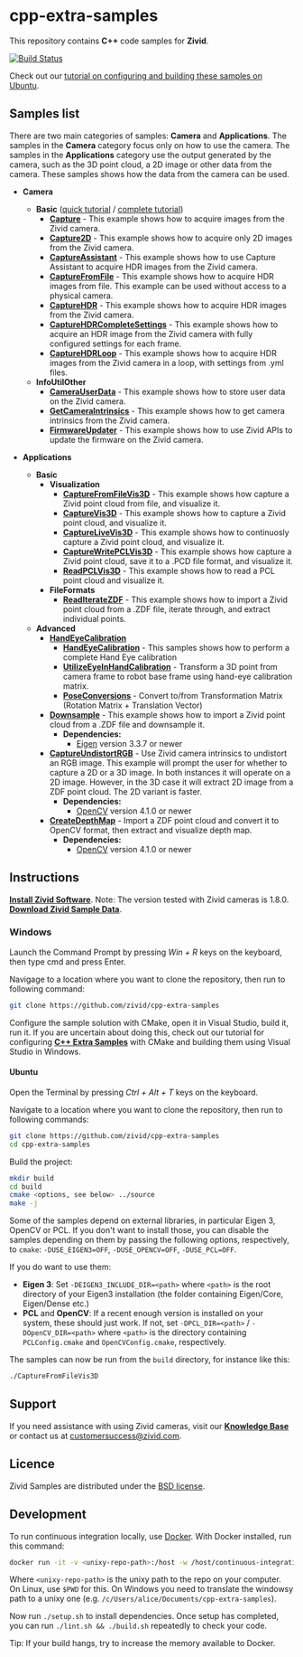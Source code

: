 # cpp-extra-samples

This repository contains  **C++** code samples for **Zivid**.

[![Build Status][ci-badge]][ci-url]

Check out our [tutorial on configuring and building these samples on Ubuntu](https://zivid.atlassian.net/wiki/spaces/ZividKB/pages/59441336/Configure+C+Samples+with+CMake+and+then+build+them+using+make+in+Ubuntu).

## Samples list

There are two main categories of samples: **Camera** and **Applications**. The samples in the **Camera** category focus only on how to use the camera. The samples in the **Applications** category use the output generated by the camera, such as the 3D point cloud, a 2D image or other data from the camera. These samples shows how the data from the camera can be used.

- **Camera**
  - **Basic** ([quick tutorial][QuickCaptureTutorial-url] / [complete tutorial][CompleteCaptureTutorial-url])
    - [**Capture**][Capture-url] - This example shows how to acquire images from the Zivid camera.
    - [**Capture2D**][Capture2D-url] - This example shows how to acquire only 2D images from the Zivid camera.
    - [**CaptureAssistant**][CaptureAssistant-url] - This example shows how to use Capture Assistant to acquire HDR images from the Zivid camera.
    - [**CaptureFromFile**][CaptureFromFile-url] - This example shows how to acquire HDR images from file. This example can be used without access to a physical camera.
    - [**CaptureHDR**][CaptureHDR-url] - This example shows how to acquire HDR images from the Zivid camera.
    - [**CaptureHDRCompleteSettings**][CaptureHDRCompleteSettings-url] - This example shows how to acquire an HDR image from the Zivid camera with fully configured settings for each frame.
    - [**CaptureHDRLoop**][CaptureHDRLoop-url] - This example shows how to acquire HDR images from the Zivid camera in a loop, with settings from .yml files.
  - **InfoUtilOther**
    - [**CameraUserData**][CameraUserData-url] - This example shows how to store user data on the Zivid camera.
    - [**GetCameraIntrinsics**][GetCameraIntrinsics-url] - This example shows how to get camera intrinsics from the Zivid camera.
    - [**FirmwareUpdater**][FirmwareUpdater-url] - This example shows how to use Zivid APIs to update the firmware on the Zivid camera.

- **Applications**
  - **Basic**
    - **Visualization**
      - [**CaptureFromFileVis3D**][CaptureFromFileVis3D-url] - This example shows how capture a Zivid point cloud from file, and visualize it.
      - [**CaptureVis3D**][CaptureVis3D-url] - This example shows how to capture a Zivid point cloud, and visualize it.
      - [**CaptureLiveVis3D**][CaptureLiveVis3D-url] - This example shows how to continuosly capture a Zivid point cloud, and visualize it.
      - [**CaptureWritePCLVis3D**][CaptureWritePCLVis3D-url] - This example shows how capture a Zivid point cloud, save it to a .PCD file format, and visualize it.
      - [**ReadPCLVis3D**][ReadPCLVis3D-url] - This example shows how to read a PCL point cloud and visualize it.
    - **FileFormats**
      - [**ReadIterateZDF**][ReadIterateZDF-url] - This example shows how to import a Zivid point cloud from a .ZDF file, iterate through, and extract individual points.
  - **Advanced**
    - [**HandEyeCalibration**][HandEyeCalibration-url]
      - [**HandEyeCalibration**][HandEyeCalibrationSample-url] - This samples shows how to perform a complete Hand Eye calibration
      - [**UtilizeEyeInHandCalibration**][UtilizeEyeInHandCalibration-url] - Transform a 3D point from camera frame to robot base frame using hand-eye calibration matrix.
      - [**PoseConversions**][PoseConversions-url] - Convert to/from Transformation Matrix (Rotation Matrix + Translation Vector)
    - [**Downsample**][Downsample-url]  - This example shows how to import a Zivid point cloud from a .ZDF file and downsample it.
      - **Dependencies:**
        - [Eigen](http://eigen.tuxfamily.org/) version 3.3.7 or newer
    - [**CaptureUndistortRGB**][CaptureUndistortRGB-url] - Use Zivid camera intrinsics to undistort an RGB image. This example will prompt the user for whether to capture a 2D or a 3D image. In both instances it will operate on a 2D image. However, in the 3D case it will extract 2D image from a ZDF point cloud. The 2D variant is faster.
      - **Dependencies:**
        - [OpenCV](https://opencv.org/) version 4.1.0 or newer
    - [**CreateDepthMap**][CreateDepthMap-url] - Import a ZDF point cloud and convert it to OpenCV format, then extract and visualize depth map.
      - **Dependencies:**
        - [OpenCV](https://opencv.org/) version 4.1.0 or newer

## Instructions

[**Install Zivid Software**](https://zivid.atlassian.net/wiki/spaces/ZividKB/pages/59080712/Zivid+Software+Installation).
Note: The version tested with Zivid cameras is 1.8.0.
[**Download Zivid Sample Data**](https://zivid.atlassian.net/wiki/spaces/ZividKB/pages/450363393/Sample+Data).

### Windows

Launch the Command Prompt by pressing *Win + R* keys on the keyboard, then type cmd and press Enter.

Navigage to a location where you want to clone the repository, then run to following command:

```bash
git clone https://github.com/zivid/cpp-extra-samples
```

[comment]: <> (Choose a sample solution and configure it with CMake.)
[comment]: <> (Launch Visual Studio, open, build, and run the sample solution.)

Configure the sample solution with CMake, open it in Visual Studio, build it, run it. If you are uncertain about doing this, check out our tutorial for configuring [**C++ Extra Samples**](https://zivid.atlassian.net/wiki/spaces/ZividKB/pages/61472793/Configure+C+Extra+Samples+with+CMake+and+build+them+using+Visual+Studio+in+Windows) with CMake and building them using Visual Studio in Windows.

#### Ubuntu

Open the Terminal by pressing *Ctrl + Alt + T* keys on the keyboard.

Navigate to a location where you want to clone the repository, then run to following commands:

```bash
git clone https://github.com/zivid/cpp-extra-samples
cd cpp-extra-samples
```

Build the project:

```bash
mkdir build
cd build
cmake <options, see below> ../source
make -j
```

Some of the samples depend on external libraries, in particular Eigen 3, OpenCV or PCL. If you don't want to install those, you can disable the samples depending on them by passing the following options, respectively, to `cmake`: `-DUSE_EIGEN3=OFF`, `-DUSE_OPENCV=OFF`, `-DUSE_PCL=OFF`.

If you do want to use them:

- **Eigen 3**: Set `-DEIGEN3_INCLUDE_DIR=<path>` where `<path>` is the root directory of your Eigen3 installation (the folder containing Eigen/Core, Eigen/Dense etc.)
- **PCL** and **OpenCV**: If a recent enough version is installed on your system, these should just work. If not, set `-DPCL_DIR=<path>` / `-DOpenCV_DIR=<path>` where `<path>` is the directory containing `PCLConfig.cmake` and `OpenCVConfig.cmake`, respectively.

The samples can now be run from the `build` directory, for instance like this:

```bash
./CaptureFromFileVis3D
```

## Support

If you need assistance with using Zivid cameras, visit our [**Knowledge Base**](https://help.zivid.com/) or contact us at [customersuccess@zivid.com](mailto:customersuccess@zivid.com).

## Licence

Zivid Samples are distributed under the [BSD license](LICENSE).

## Development

To run continuous integration locally, use [Docker](https://www.docker.com). With Docker installed, run this command:

```bash
docker run -it -v <unixy-repo-path>:/host -w /host/continuous-integration/linux ubuntu:20.04
```

Where `<unixy-repo-path>` is the unixy path to the repo on your computer. On Linux, use `$PWD` for this. On Windows you need to translate the windowsy path to a unixy one (e.g. `/c/Users/alice/Documents/cpp-extra-samples`).

Now run `./setup.sh` to install dependencies. Once setup has completed, you can run `./lint.sh && ./build.sh` repeatedly to check your code.

Tip: If your build hangs, try to increase the memory available to Docker.

[ci-badge]: https://img.shields.io/azure-devops/build/zivid-devops/5e76c4a5-26ad-4cbb-8ab5-b9588e1ed2b2/4
[ci-url]: https://dev.azure.com/zivid-devops/cpp-extra-samples/_build/latest?definitionId=4&branchName=master
[QuickCaptureTutorial-url]: source/Camera/Basic/QuickCaptureTutorial.md
[CompleteCaptureTutorial-url]: source/Camera/Basic/CaptureTutorial.md
[Capture-url]: source/Camera/Basic/Capture/Capture.cpp
[Capture2D-url]: source/Camera/Basic/Capture2D/Capture2D.cpp
[CaptureAssistant-url]: source/Camera/Basic/CaptureAssistant/CaptureAssistant.cpp
[CaptureFromFile-url]: source/Camera/Basic/CaptureFromFile/CaptureFromFile.cpp
[CaptureHDR-url]: source/Camera/Basic/CaptureHDR/CaptureHDR.cpp
[CaptureHDRLoop-url]: source/Camera/Basic/CaptureHDRLoop/CaptureHDRLoop.cpp
[CaptureHDRCompleteSettings-url]: source/Camera/Basic/CaptureHDRCompleteSettings/CaptureHDRCompleteSettings.cpp
[CameraUserData-url]: source/Camera/InfoUtilOther/CameraUserData/CameraUserData.cpp
[GetCameraIntrinsics-url]: source/Camera/InfoUtilOther/GetCameraIntrinsics/GetCameraIntrinsics.cpp
[FirmwareUpdater-url]: source/Camera/InfoUtilOther/FirmwareUpdater/FirmwareUpdater.cpp
[CaptureFromFileVis3D-url]: source/Applications/Basic/Visualization/CaptureFromFileVis3D/CaptureFromFileVis3D.cpp
[CaptureVis3D-url]: source/Applications/Basic/Visualization/CaptureVis3D/CaptureVis3D.cpp
[CaptureLiveVis3D-url]: source/Applications/Basic/Visualization/CaptureLiveVis3D/CaptureLiveVis3D.cpp
[CaptureWritePCLVis3D-url]: source/Applications/Basic/Visualization/CaptureWritePCLVis3D/CaptureWritePCLVis3D.cpp
[ReadPCLVis3D-url]: source/Applications/Basic/Visualization/ReadPCLVis3D/ReadPCLVis3D.cpp
[ReadIterateZDF-url]: source/Applications/Basic/FileFormats/ReadIterateZDF/ReadIterateZDF.cpp
[HandEyeCalibration-url]: source/Applications/Advanced/HandEyeCalibration
[HandEyeCalibrationSample-url]: source/Applications/Advanced/HandEyeCalibration/HandEyeCalibration/HandEyeCalibration.cpp
[UtilizeEyeInHandCalibration-url]: source/Applications/Advanced/HandEyeCalibration/UtilizeEyeInHandCalibration/UtilizeEyeInHandCalibration.cpp
[PoseConversions-url]: source/Applications/Advanced/HandEyeCalibration/PoseConversions/PoseConversions.cpp
[Downsample-url]: source/Applications/Advanced/Downsample/Downsample.cpp
[CaptureUndistortRGB-url]: source/Applications/Advanced/CaptureUndistortRGB/CaptureUndistortRGB.cpp
[CreateDepthMap-url]: source/Applications/Advanced/CreateDepthMap/CreateDepthMap.cpp
